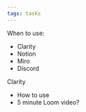 ```yaml
---
tags: tasks
---
```

When to use:
- Clarity
- Notion
- Miro
- Discord

Clarity
- How to use
- 5 minute Loom video?

